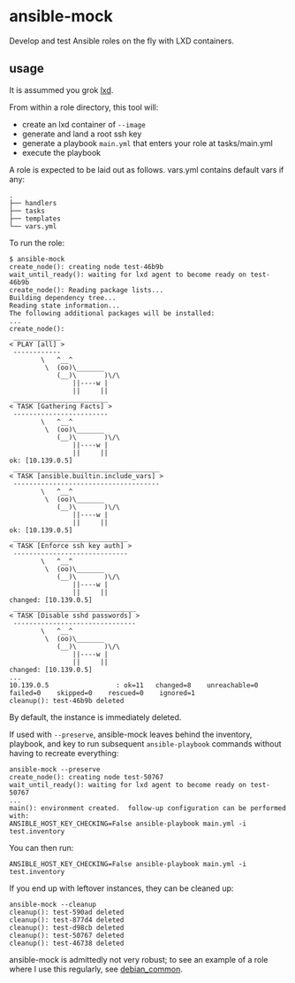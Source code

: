 # ansible-mock

Develop and test Ansible roles on the fly with LXD containers.

## usage

It is assummed you grok [lxd](https://linuxcontainers.org/lxd/docs/master/).

From within a role directory, this tool will:

- create an lxd container of `--image`
- generate and land a root ssh key
- generate a playbook `main.yml` that enters your role at tasks/main.yml
- execute the playbook

A role is expected to be laid out as follows.  vars.yml contains default vars if any:

```
.
├── handlers
├── tasks
├── templates
└── vars.yml
```

To run the role:

```
$ ansible-mock
create_node(): creating node test-46b9b
wait_until_ready(): waiting for lxd agent to become ready on test-46b9b
create_node(): Reading package lists...
Building dependency tree...
Reading state information...
The following additional packages will be installed:
...
create_node(): 
 ____________
< PLAY [all] >
 ------------
        \   ^__^
         \  (oo)\_______
            (__)\       )\/\
                ||----w |
                ||     ||
 ________________________
< TASK [Gathering Facts] >
 ------------------------
        \   ^__^
         \  (oo)\_______
            (__)\       )\/\
                ||----w |
                ||     ||
ok: [10.139.0.5]
 _____________________________________
< TASK [ansible.builtin.include_vars] >
 -------------------------------------
        \   ^__^
         \  (oo)\_______
            (__)\       )\/\
                ||----w |
                ||     ||
ok: [10.139.0.5]
 _____________________________
< TASK [Enforce ssh key auth] >
 -----------------------------
        \   ^__^
         \  (oo)\_______
            (__)\       )\/\
                ||----w |
                ||     ||
changed: [10.139.0.5]
 _______________________________
< TASK [Disable sshd passwords] >
 -------------------------------
        \   ^__^
         \  (oo)\_______
            (__)\       )\/\
                ||----w |
                ||     ||
changed: [10.139.0.5]
...
10.139.0.5                 : ok=11   changed=8    unreachable=0    failed=0    skipped=0    rescued=0    ignored=1   
cleanup(): test-46b9b deleted
```

By default, the instance is immediately deleted.

If used with `--preserve`, ansible-mock leaves behind the inventory, playbook, and key to run subsequent `ansible-playbook` commands without having to recreate everything:

```
ansible-mock --preserve
create_node(): creating node test-50767
wait_until_ready(): waiting for lxd agent to become ready on test-50767
...
main(): environment created.  follow-up configuration can be performed with:
ANSIBLE_HOST_KEY_CHECKING=False ansible-playbook main.yml -i test.inventory
```

You can then run:

```
ANSIBLE_HOST_KEY_CHECKING=False ansible-playbook main.yml -i test.inventory
```

If you end up with leftover instances, they can be cleaned up:

```
ansible-mock --cleanup
cleanup(): test-590ad deleted
cleanup(): test-877d4 deleted
cleanup(): test-d98cb deleted
cleanup(): test-50767 deleted
cleanup(): test-46738 deleted
```

ansible-mock is admittedly not very robust; to see an example of a role where I use this regularly, see [debian_common](https://github.com/nihr43/debian_common).

